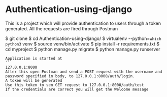 # Authentication-using-django
This is a project which will provide authentication to users through a token generated. All the requests are fired through Postman


$ git clone 
$ cd Authentication-using-django/
$ virtualenv --python=`which python3` venv
$ source venv/bin/activate
$ pip install -r requirements.txt
$ cd myproject
$ python manage.py migrate
$ python manage.py runserver
```
Application is started at 
``
127.0.0.1:8000
After this open Postman and send a POST request with the username and password specified in body, to 127.0.0.1:8000/auth/login. 
A token will be generated
Use this token to sen GET request to 127.0.0.1:8000/auth/test
If the credentials are correct you will get the Welcome message
